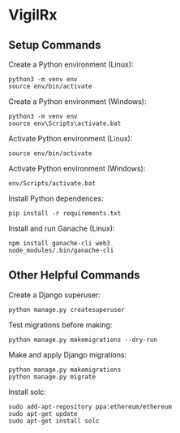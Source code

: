 # VigilRx

## Setup Commands
Create a Python environment (Linux):
```
python3 -m venv env
source env/bin/activate
```

Create a Python environment (Windows):
```
python3 -m venv env
source env\Scripts\activate.bat
```

Activate Python environment (Linux):
```
source env/bin/activate
```

Activate Python environment (Windows):
```
env/Scripts/activate.bat
```

Install Python dependences:
```
pip install -r requirements.txt
```

Install and run Ganache (Linux):
```
npm install ganache-cli web3
node_modules/.bin/ganache-cli
```

## Other Helpful Commands
Create a Django superuser:
```
python manage.py createsuperuser
```

Test migrations before making:
```
python manage.py makemigrations --dry-run
```

Make and apply Django migrations:
```
python manage.py makemigrations
python manage.py migrate
```

Install solc:
```
sudo add-apt-repository ppa:ethereum/ethereum
sudo apt-get update
sudo apt-get install solc
```

